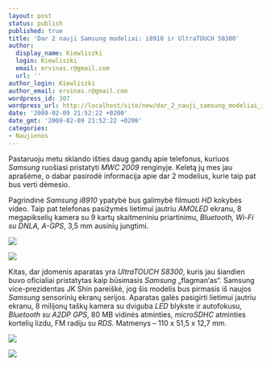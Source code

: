 ```yaml
---
layout: post
status: publish
published: true
title: 'Dar 2 nauji Samsung modeliai: i8910 ir UltraTOUCH S8300'
author:
  display_name: Kiewliszki
  login: Kiewliszki
  email: ervinas.r@gmail.com
  url: ''
author_login: Kiewliszki
author_email: ervinas.r@gmail.com
wordpress_id: 307
wordpress_url: http://localhost/site/new/dar_2_nauji_samsung_modeliai_i8910_ir_ultratouch_s8300/
date: '2009-02-09 21:52:22 +0200'
date_gmt: '2009-02-09 21:52:22 +0200'
categories:
- Naujienos
---
```

<p>Pastaruoju metu sklando išties daug gandų apie telefonus, kuriuos <i>Samsung</i> ruošiasi pristatyti <i>MWC 2009</i> renginyje. Keletą jų mes jau aprašėme, o dabar pasirodė informacija apie dar 2 modelius, kurie taip pat bus verti dėmesio.</p>
<p>Pagrindinė <i>Samsung i8910</i> ypatybė bus galimybė filmuoti <i>HD</i> kokybės video. Taip pat telefonas pasižymės lietimui jautriu <i>AMOLED</i> ekranu, 8 megapikselių kamera su 9 kartų skaitmeniniu priartinimu, <i>Bluetooth, Wi-Fi su DNLA, A-GPS</i>, 3,5 mm ausinių jungtimi.</p>
<p><img src="http://svarke.technews.lt/i8910a" /></p>
<p><img src="http://svarke.technews.lt/i8910b" /></p>
<p>Kitas, dar įdomenis aparatas yra <i>UltraTOUCH S8300</i>, kuris jau šiandien buvo oficialiai pristatytas kaip būsimasis <i>Samsung</i> „flagman‘as“. Samsung vice-prezidentas JK Shin pareiškė, jog šis modelis bus pirmasis iš naujos <i>Samsung</i> sensorinių ekranų serijos. Aparatas galės pasigirti lietimui jautriu ekranu, 8 milijonų taškų kamera su dviguba <i>LED</i> blykste ir autofokusu, <i>Bluetooth su A2DP GPS</i>, 80 MB vidinės atminties, <i>microSDHC</i> atminties kortelių lizdu, FM radiju su <i>RDS</i>. Matmenys – 110 x 51,5 x 12,7 mm. </p>
<p><img src="http://svarke.technews.lt/S8300a" /></p>
<p><img src="http://svarke.technews.lt/s8300b" /></p>
